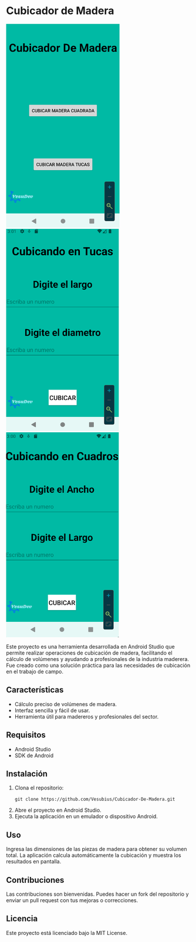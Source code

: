 # Cubicador de Madera
![Descripción de la imagen](app/src/main/res/drawable/home.png)
![Descripción de la imagen](app/src/main/res/drawable/tucas.png)
![Descripción de la imagen](app/src/main/res/drawable/Cuadro.png)


Este proyecto es una herramienta desarrollada en Android Studio que permite realizar operaciones de cubicación de madera, facilitando el cálculo de volúmenes y ayudando a profesionales de la industria maderera. Fue creado como una solución práctica para las necesidades de cubicación en el trabajo de campo.

## Características

- Cálculo preciso de volúmenes de madera.
- Interfaz sencilla y fácil de usar.
- Herramienta útil para madereros y profesionales del sector.

## Requisitos

- Android Studio
- SDK de Android

## Instalación

1. Clona el repositorio:
   ```
   git clone https://github.com/Vesubius/Cubicador-De-Madera.git
   ```
2. Abre el proyecto en Android Studio.
3. Ejecuta la aplicación en un emulador o dispositivo Android.

## Uso

Ingresa las dimensiones de las piezas de madera para obtener su volumen total. La aplicación calcula automáticamente la cubicación y muestra los resultados en pantalla.

## Contribuciones

Las contribuciones son bienvenidas. Puedes hacer un fork del repositorio y enviar un pull request con tus mejoras o correcciones.

## Licencia

Este proyecto está licenciado bajo la MIT License.

